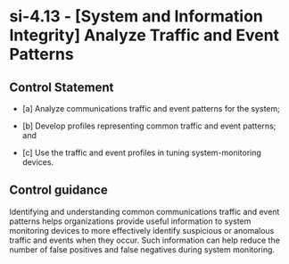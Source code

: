 # si-4.13 - \[System and Information Integrity\] Analyze Traffic and Event Patterns

## Control Statement

- \[a\] Analyze communications traffic and event patterns for the system;

- \[b\] Develop profiles representing common traffic and event patterns; and

- \[c\] Use the traffic and event profiles in tuning system-monitoring devices.

## Control guidance

Identifying and understanding common communications traffic and event patterns helps organizations provide useful information to system monitoring devices to more effectively identify suspicious or anomalous traffic and events when they occur. Such information can help reduce the number of false positives and false negatives during system monitoring.
